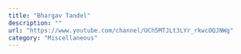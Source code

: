 ```yaml
---
title: "Bhargav Tandel"
description: ""
url: "https://www.youtube.com/channel/UCh5MTJLt3LYr_rkwcOQJNWg"
category: "Miscellaneous"
---
```

